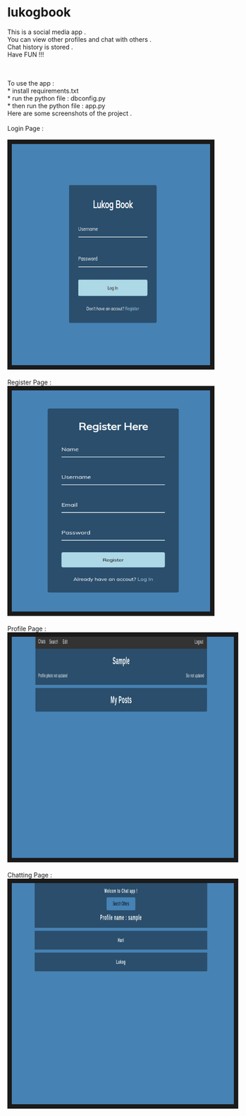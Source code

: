 # lukogbook <br/>
This is a social media app .<br/> You can view other profiles and chat with others .<br/> Chat history is stored . <br/> Have FUN !!! <br/>

<br/>
<br/>
To use the app :<br/>
  * install requirements.txt <br/>
  * run the python file : dbconfig.py <br/>
  * then run the python file : app.py <br/>
Here are some screenshots of the project . <br/>

<br/>
Login Page : <br/>
<br/>

<img src="screenshots/login.png" width="450" height="500" border="10"/>
<br/>
<br/>
Register Page :
<img src="screenshots/register.png" width="450" height="500" border="10"/>
<br/>
<br/>
Profile Page :
<img src="/screenshots/profile.png" width="850" height="500" border="10"/>
<br/>
<br/>
Chatting Page : 
<img src="screenshots/chat.png" width="850" height="500" border="10"/>
<br/>
</br>

